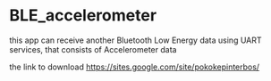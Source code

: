 # BLE_accelerometer
this app can receive another Bluetooth Low Energy data using UART services, that consists of Accelerometer data

the link to download 
https://sites.google.com/site/pokokepinterbos/
